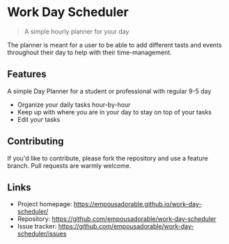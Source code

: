 # Work Day Scheduler
> A simple hourly planner for your day

The planner is meant for a user to be able to add different tasts and events throughout their day to help with their time-management.


## Features

A simple Day Planner for a student or professional with regular 9-5 day
* Organize your daily tasks hour-by-hour
* Keep up with where you are in your day to stay on top of your tasks
* Edit your tasks


## Contributing

If you'd like to contribute, please fork the repository and use a feature
branch. Pull requests are warmly welcome.

## Links

- Project homepage: https://empousadorable.github.io/work-day-scheduler/
- Repository: https://github.com/empousadorable/work-day-scheduler
- Issue tracker: https://github.com/empousadorable/work-day-scheduler/issues
